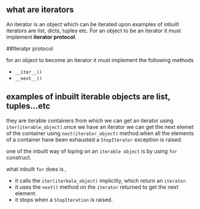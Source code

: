## what are iterators

An iterator is an object which can be iterated upon.examples of inbuilt iterators are list, dicts, tuples etc.
For an object to be an iterator it must implement **iterator protocol**.

##Iteratpr protocol

for an object to become an iterator it must implement the following methods
* `__iter__()`
* `__next__()`


## examples of inbuilt iterable objects are list, tuples...etc

they are iterable containers from which we can get an iterator using `iter(iterable_object)`.once we have an iterator we can get the next elemet of the container using `next(iterator_object)` method.when all the elements of a container have been exhausted a `StopIterator` exception is raised.

one of the inbuilt way of loping on an `iterable object` is by using `for` construct.

what inbuilt `for` does is , 
* it calls the `iter(iterbale_object)` implicitly, which return an `iterator`.
* it uses the `next()` method on the `iterator` returned to get the next element.
* it stops when a `StopIteration` is raised.



